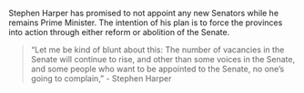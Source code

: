 Stephen Harper has promised to not appoint any new Senators while he remains Prime Minister. The intention of his plan is to force the provinces into action through either reform or abolition of the Senate.

> “Let me be kind of blunt about this: The number of vacancies in the Senate will continue to rise, and other than some voices in the Senate, and some people who want to be appointed to the Senate, no one’s going to complain,” - Stephen Harper